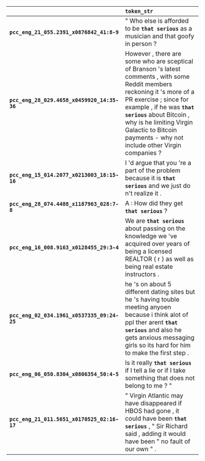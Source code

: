 |                                             | `token_str`                                                                                                                                                                                                                                                                                                      |
|:--------------------------------------------|:-----------------------------------------------------------------------------------------------------------------------------------------------------------------------------------------------------------------------------------------------------------------------------------------------------------------|
| **`pcc_eng_21_055.2391_x0876842_41:8-9`**   | " Who else is afforded to be __``that serious``__ as a musician and that goofy in person ?                                                                                                                                                                                                                       |
| **`pcc_eng_28_029.4658_x0459920_14:35-36`** | However , there are some who are sceptical of Branson 's latest comments , with some Reddit members reckoning it 's more of a PR exercise ; since for example , if he was __``that serious``__ about Bitcoin , why is he limiting Virgin Galactic to Bitcoin payments - why not include other Virgin companies ? |
| **`pcc_eng_15_014.2077_x0213003_18:15-16`** | I 'd argue that you 're a part of the problem because it is __``that serious``__ and we just do n't realize it .                                                                                                                                                                                                 |
| **`pcc_eng_28_074.4488_x1187963_028:7-8`**  | A : How did they get __``that serious``__ ?                                                                                                                                                                                                                                                                      |
| **`pcc_eng_16_008.9163_x0128455_29:3-4`**   | We are __``that serious``__ about passing on the knowledge we 've acquired over years of being a licensed REALTOR ( r ) as well as being real estate instructors .                                                                                                                                               |
| **`pcc_eng_02_034.1961_x0537335_09:24-25`** | he 's on about 5 different dating sites but he 's having touble meeting anyoen because i think alot of ppl ther arent __``that serious``__ and also he gets anxious messaging girls so its hard for him to make the first step .                                                                                 |
| **`pcc_eng_06_050.8304_x0806354_50:4-5`**   | Is it really __``that serious``__ if I tell a lie or if I take something that does not belong to me ? "                                                                                                                                                                                                          |
| **`pcc_eng_21_011.5651_x0170525_02:16-17`** | " Virgin Atlantic may have disappeared if HBOS had gone , it could have been __``that serious``__ , " Sir Richard said , adding it would have been " no fault of our own " .                                                                                                                                     |